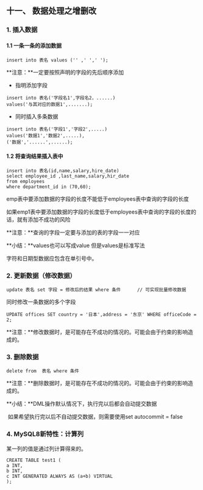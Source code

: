 ## 十一、 数据处理之增删改

### 1. 插入数据

#### 1.1 一条一条的添加数据

```
insert into 表名 values ('' ,' ',' ');
```

**注意：**一定要按照声明的字段的先后顺序添加	

- 指明添加字段

```
insert into 表名('字段名1',字段名2，......)
values('与其对应的数据1',.......);
```

- 同时插入多条数据

```
insert into 表名('字段1','字段2',.....)
values('数据1','数据2',.....),
('数据','......',......);
```

#### 1.2 将查询结果插入表中

```
insert into 表名(id,name,salary,hire_date)
select employee_id ,last_name,salary,hir_date
from employees
where department_id in (70,60);
```

emp表中要添加数据的字段的长度不能低于employees表中查询的字段的长度

如果emp1表中要添加数据的字段的长度低于employees表中查询的字段的长度的话，就有添加不成功的风险

**注意：**查询的字段一定要与添加的表的字段一一对应

**小结：**values也可以写成value 但是values是标准写法

字符和日期型数据应包含在单引号中。

### 2. 更新数据（修改数据）

```
update 表名 set 字段 = 修改后的结果 where 条件		// 可实现批量修改数据
```

同时修改一条数据的多个字段

```
UPDATE offices SET country = '日本',address = '东京' WHERE officeCode = 2;
```

**注意：**修改数据时，是可能存在不成功的情况的。可能会由于约束的影响造成的。

### 3. 删除数据

```
delete from  表名 where 条件
```

**注意：**删除数据时，是可能存在不成功的情况的。可能会由于约束的影响造成的。

**小结：**DML操作默认情况下，执行完以后都会自动提交数据

​	如果希望执行完以后不自动提交数据，则需要使用set autocommit = false

### 4. MySQL8新特性：计算列

某一列的值是通过列计算得来的。

```
CREATE TABLE test1 (
a INT,
b INT,
c INT GENERATED ALWAYS AS (a+b) VIRTUAL
);
```
